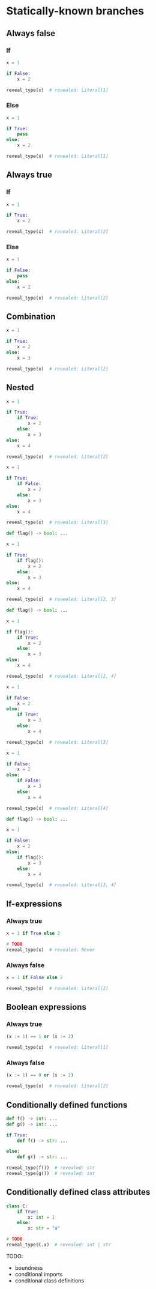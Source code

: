 # Statically-known branches

## Always false

### If

```py
x = 1

if False:
    x = 2

reveal_type(x)  # revealed: Literal[1]
```

### Else

```py
x = 1

if True:
    pass
else:
    x = 2

reveal_type(x)  # revealed: Literal[1]
```

## Always true

### If

```py
x = 1

if True:
    x = 2

reveal_type(x)  # revealed: Literal[2]
```

### Else

```py
x = 1

if False:
    pass
else:
    x = 2

reveal_type(x)  # revealed: Literal[2]
```

## Combination

```py
x = 1

if True:
    x = 2
else:
    x = 3

reveal_type(x)  # revealed: Literal[2]
```

## Nested

```py path=nested_if_true_if_true.py
x = 1

if True:
    if True:
        x = 2
    else:
        x = 3
else:
    x = 4

reveal_type(x)  # revealed: Literal[2]
```

```py path=nested_if_true_if_false.py
x = 1

if True:
    if False:
        x = 2
    else:
        x = 3
else:
    x = 4

reveal_type(x)  # revealed: Literal[3]
```

```py path=nested_if_true_if_bool.py
def flag() -> bool: ...

x = 1

if True:
    if flag():
        x = 2
    else:
        x = 3
else:
    x = 4

reveal_type(x)  # revealed: Literal[2, 3]
```

```py path=nested_if_bool_if_true.py
def flag() -> bool: ...

x = 1

if flag():
    if True:
        x = 2
    else:
        x = 3
else:
    x = 4

reveal_type(x)  # revealed: Literal[2, 4]
```

```py path=nested_else_if_true.py
x = 1

if False:
    x = 2
else:
    if True:
        x = 3
    else:
        x = 4

reveal_type(x)  # revealed: Literal[3]
```

```py path=nested_else_if_false.py
x = 1

if False:
    x = 2
else:
    if False:
        x = 3
    else:
        x = 4

reveal_type(x)  # revealed: Literal[4]
```

```py path=nested_else_if_bool.py
def flag() -> bool: ...

x = 1

if False:
    x = 2
else:
    if flag():
        x = 3
    else:
        x = 4

reveal_type(x)  # revealed: Literal[3, 4]
```

## If-expressions

### Always true

```py
x = 1 if True else 2

# TODO
reveal_type(x)  # revealed: Never
```

### Always false

```py
x = 1 if False else 2

reveal_type(x)  # revealed: Literal[2]
```

## Boolean expressions

### Always true

```py
(x := 1) == 1 or (x := 2)

reveal_type(x)  # revealed: Literal[1]
```

### Always false

```py
(x := 1) == 0 or (x := 2)

reveal_type(x)  # revealed: Literal[2]
```

## Conditionally defined functions

```py
def f() -> int: ...
def g() -> int: ...

if True:
    def f() -> str: ...

else:
    def g() -> str: ...

reveal_type(f())  # revealed: str
reveal_type(g())  # revealed: int
```

## Conditionally defined class attributes

```py
class C:
    if True:
        x: int = 1
    else:
        x: str = "a"

# TODO
reveal_type(C.x)  # revealed: int | str
```

TODO:

- boundness
- conditional imports
- conditional class definitions
